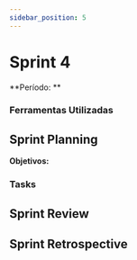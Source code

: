 ```yaml
---
sidebar_position: 5
---
```


# Sprint 4

**Período: **

### Ferramentas Utilizadas


## Sprint Planning

**Objetivos:** 


### Tasks

## Sprint Review


## Sprint Retrospective
